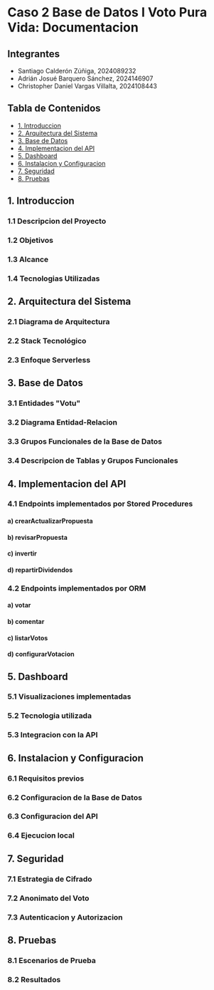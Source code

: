 # Caso 2 Base de Datos I Voto Pura Vida: Documentacion

## Integrantes
* Santiago Calderón Zúñiga, 2024089232
* Adrián Josué Barquero Sánchez, 2024146907
* Christopher Daniel Vargas Villalta, 2024108443

## Tabla de Contenidos

- [1. Introduccion](#1-introduccion)
- [2. Arquitectura del Sistema](#2-arquitectura-del-sistema)
- [3. Base de Datos](#3-base-de-datos)
- [4. Implementacion del API](#4-implementacion-del-api)
- [5. Dashboard](#5-dashboard)
- [6. Instalacion y Configuracion](#6-instalacion-y-configuracion)
- [7. Seguridad](#7-seguridad)
- [8. Pruebas](#8-pruebas)

## 1. Introduccion

### 1.1 Descripcion del Proyecto

### 1.2 Objetivos

### 1.3 Alcance

### 1.4 Tecnologias Utilizadas


## 2. Arquitectura del Sistema

### 2.1 Diagrama de Arquitectura

### 2.2 Stack Tecnológico

### 2.3 Enfoque Serverless


## 3. Base de Datos

### 3.1 Entidades "Votu"

### 3.2 Diagrama Entidad-Relacion

### 3.3 Grupos Funcionales de la Base de Datos 

### 3.4 Descripcion de Tablas y Grupos Funcionales 


## 4. Implementacion del API

### 4.1 Endpoints implementados por Stored Procedures

#### a) crearActualizarPropuesta

#### b) revisarPropuesta

#### c) invertir 

#### d) repartirDividendos 

### 4.2 Endpoints implementados por ORM

#### a) votar

#### b) comentar

#### c) listarVotos

#### d) configurarVotacion


## 5. Dashboard

### 5.1 Visualizaciones implementadas

### 5.2 Tecnologia utilizada

### 5.3 Integracion con la API


## 6. Instalacion y Configuracion

### 6.1 Requisitos previos

### 6.2 Configuracion de la Base de Datos

### 6.3 Configuracion del API

### 6.4 Ejecucion local


## 7. Seguridad

### 7.1 Estrategia de Cifrado

### 7.2 Anonimato del Voto

### 7.3 Autenticacion y Autorizacion


## 8. Pruebas

### 8.1 Escenarios de Prueba

### 8.2 Resultados




